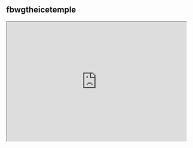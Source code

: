 
## fbwgtheicetemple
<iframe src="https://sfmemz.github.io/fbwgtheicetemple/" width="480" height="320">
<a href="/index.html">More Games</a>
